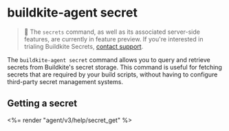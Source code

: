 # buildkite-agent secret

> 📘 The `secrets` command, as well as its associated server-side features, are currently in feature preview.
> If you're interested in trialing Buildkite Secrets, [contact support](mailto:support@buildkite.com).

The `buildkite-agent secret` command allows you to query and retrieve secrets from Buildkite's secret storage. This command is useful for fetching secrets that are required by your build scripts, without having to configure third-party secret management systems.

## Getting a secret

<%= render "agent/v3/help/secret_get" %>
